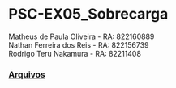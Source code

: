 # PSC-EX05_Sobrecarga

Matheus de Paula Oliveira - RA: 822160889
<br>
Nathan Ferreira dos Reis - RA: 822156739
<br>
Rodrigo Teru Nakamura - RA: 82211408

### [Arquivos](/src)
